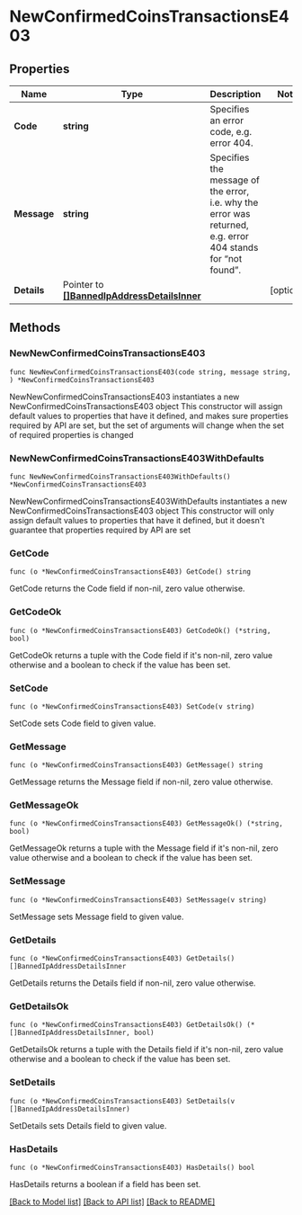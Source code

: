 # NewConfirmedCoinsTransactionsE403

## Properties

Name | Type | Description | Notes
------------ | ------------- | ------------- | -------------
**Code** | **string** | Specifies an error code, e.g. error 404. | 
**Message** | **string** | Specifies the message of the error, i.e. why the error was returned, e.g. error 404 stands for “not found”. | 
**Details** | Pointer to [**[]BannedIpAddressDetailsInner**](BannedIpAddressDetailsInner.md) |  | [optional] 

## Methods

### NewNewConfirmedCoinsTransactionsE403

`func NewNewConfirmedCoinsTransactionsE403(code string, message string, ) *NewConfirmedCoinsTransactionsE403`

NewNewConfirmedCoinsTransactionsE403 instantiates a new NewConfirmedCoinsTransactionsE403 object
This constructor will assign default values to properties that have it defined,
and makes sure properties required by API are set, but the set of arguments
will change when the set of required properties is changed

### NewNewConfirmedCoinsTransactionsE403WithDefaults

`func NewNewConfirmedCoinsTransactionsE403WithDefaults() *NewConfirmedCoinsTransactionsE403`

NewNewConfirmedCoinsTransactionsE403WithDefaults instantiates a new NewConfirmedCoinsTransactionsE403 object
This constructor will only assign default values to properties that have it defined,
but it doesn't guarantee that properties required by API are set

### GetCode

`func (o *NewConfirmedCoinsTransactionsE403) GetCode() string`

GetCode returns the Code field if non-nil, zero value otherwise.

### GetCodeOk

`func (o *NewConfirmedCoinsTransactionsE403) GetCodeOk() (*string, bool)`

GetCodeOk returns a tuple with the Code field if it's non-nil, zero value otherwise
and a boolean to check if the value has been set.

### SetCode

`func (o *NewConfirmedCoinsTransactionsE403) SetCode(v string)`

SetCode sets Code field to given value.


### GetMessage

`func (o *NewConfirmedCoinsTransactionsE403) GetMessage() string`

GetMessage returns the Message field if non-nil, zero value otherwise.

### GetMessageOk

`func (o *NewConfirmedCoinsTransactionsE403) GetMessageOk() (*string, bool)`

GetMessageOk returns a tuple with the Message field if it's non-nil, zero value otherwise
and a boolean to check if the value has been set.

### SetMessage

`func (o *NewConfirmedCoinsTransactionsE403) SetMessage(v string)`

SetMessage sets Message field to given value.


### GetDetails

`func (o *NewConfirmedCoinsTransactionsE403) GetDetails() []BannedIpAddressDetailsInner`

GetDetails returns the Details field if non-nil, zero value otherwise.

### GetDetailsOk

`func (o *NewConfirmedCoinsTransactionsE403) GetDetailsOk() (*[]BannedIpAddressDetailsInner, bool)`

GetDetailsOk returns a tuple with the Details field if it's non-nil, zero value otherwise
and a boolean to check if the value has been set.

### SetDetails

`func (o *NewConfirmedCoinsTransactionsE403) SetDetails(v []BannedIpAddressDetailsInner)`

SetDetails sets Details field to given value.

### HasDetails

`func (o *NewConfirmedCoinsTransactionsE403) HasDetails() bool`

HasDetails returns a boolean if a field has been set.


[[Back to Model list]](../README.md#documentation-for-models) [[Back to API list]](../README.md#documentation-for-api-endpoints) [[Back to README]](../README.md)


